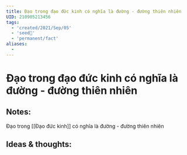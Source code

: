 ```yaml
---
title: Đạo trong đạo đức kinh có nghĩa là đường - đường thiên nhiên
UID: 210905213456
tags:
  - 'created/2021/Sep/05'
  - 'seed🥜'
  - 'permanent/fact'
aliases:
  - 
---
```

# Đạo trong đạo đức kinh có nghĩa là đường - đường thiên nhiên

## Notes:
Đạo trong [[Đạo đức kinh]] có nghĩa là đường - đường thiên nhiên

## Ideas & thoughts:
